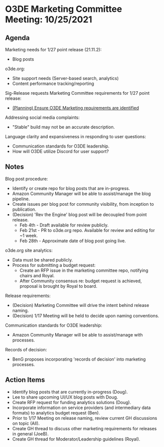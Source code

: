 # O3DE Marketing Committee Meeting: 10/25/2021

## Agenda

Marketing needs for 1/27 point release (21.11.2):
- Blog posts

o3de.org:
- Site support needs (Server-based search, analytics)
- Content performance tracking/reporting

Sig-Release requests Marketing Committee requirements for 1/27 point release:
- [(Planning) Ensure O3DE Marketing requirements are identified](https://github.com/o3de/o3de/issues/6755)

Addressing social media complaints:
- "Stable" build may not be an accurate description.

Language clarity and expansiveness in responding to user questions:
- Communication standards for O3DE leadership.
- How will O3DE utilize Discord for user support?

## Notes

Blog post procedure:
- Identify or create repo for blog posts that are in-progress.
- Amazon Community Manager will be able to assist/manage the blog pipeline.
- Create issues per blog post for community visibility, from inception to publication.
- (Decision) 'Rev the Engine' blog post will be decoupled from point release. 
  - Feb 4th - Draft available for review publicly.
  - Feb 21st - PR to o3de.org repo.  Available for review and editing for ~1 week.
  - Feb 28th - Approximate date of blog post going live.
  
o3de.org site analytics:
- Data must be shared publicly.
- Process for submitting a budget request:
  - Create an RFP issue in the marketing committee repo, notifying chairs and Royal.
  - After Community consensus re: budget request is achieved, proposal is brought by Royal to board.
  
Release requirements:
- (Decision) Marketing Committee will drive the intent behind release naming.
- (Decision) 1/17 Meeting will be held to decide upon naming conventions.

Communication standards for O3DE leadership:
- Amazon Community Manager will be able to assist/manage with processes.

Records of decision:
- BenG proposes incorporating 'records of decision' into marketing processes.

## Action Items

- Identify blog posts that are currently in-progress (Doug). 
- Lee to share upcoming UI/UX blog posts with Doug.
- Create RFP request for funding analytics solutions (Doug).
- Incorporate information on service providers (and intermediary data formats) to analytics budget request (Ben).
- Prior to 1/17 Meeting on release naming, review current GH discussions on topic (All).
- Create GH thread to discuss other marketing requirements for releases in general (JoeB).
- Create GH thread for Moderator/Leadership guidelines (Royal).
